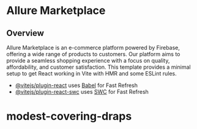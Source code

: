 # Allure Marketplace
## Overview
Allure Marketplace is an e-commerce platform powered by Firebase, offering a wide range of products to customers. Our platform aims to provide a seamless shopping experience with a focus on quality, affordability, and customer satisfaction.
This template provides a minimal setup to get React working in Vite with HMR and some ESLint rules.



- [@vitejs/plugin-react](https://github.com/vitejs/vite-plugin-react/blob/main/packages/plugin-react/README.md) uses [Babel](https://babeljs.io/) for Fast Refresh
- [@vitejs/plugin-react-swc](https://github.com/vitejs/vite-plugin-react-swc) uses [SWC](https://swc.rs/) for Fast Refresh
# modest-covering-draps
